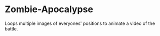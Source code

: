 # Zombie-Apocalypse
Loops multiple images of everyones' positions to animate a video of the battle.
